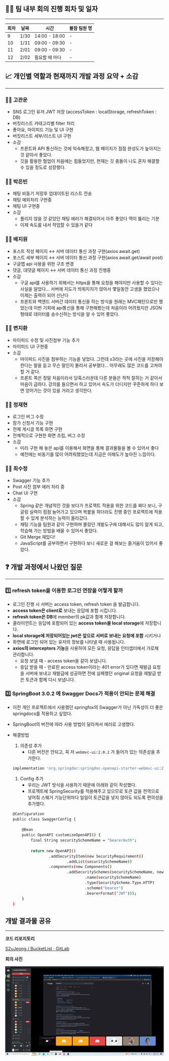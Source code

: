 

## 👩‍💻 팀 내부 회의 진행 회차 및 일자

---

| 회차 | 날짜 | 시간 | 불참 팀원 명 |
| --- | --- | --- | --- |
| 9 | 1/30 | 14:00 - 18:00 | - |
| 10 | 1/31 | 09:00 - 09:30 | - |
| 11 | 2/01 | 09:00 - 09:30 | - |
| 12 | 2/02 | 필요할 때 마다 | - |

## 📈 개인별 역할과 현재까지 개발 과정 요약 + 소감

---

### 🙍‍♂️ 고관운

- SNS 로그인 유저 JWT 저장 (accessToken : localStorage, refreshToken : DB)
- 버킷리스트 카테고리별 filter 처리
- 좋아요, 마이피드 기능 및 UI 구현
- 버킷리스트 세부/리스트 UI 구현
- 소감
    - 프론트와 API 통신하는 것에 익숙해졌고, 웹 페이지가 점점 완성도가 높아지는 것 같아서 좋았다.
    - 깃을 활용한 협업이 처음에는 힘들었지만, 현재는 깃 충돌이 나도 혼자 해결할 수 있을 정도로 성장했다.

### 🙍‍♂️ 박은빈

- 채팅 비동기 저장후 업데이트된 리스트 전송
- 채팅 예외처리 구현중
- 채팅 UI 구현중
- 소감
    - 풀리지  않을 것 같았던 채팅 에러가 해결되어서 아주 좋았다 맥이 뚫리는 기분
    - 이제 속도를 내서 작업할 수 있을거 같다

### 🙍‍♂️ 배지원

- 포스트 작성 페이지 ↔ 서버 데이터 통신 과정 구현(axios await.get)
- 포스트 세부 페이지 ↔ 서버 데이터 통신 과정 구현(axios await.get/await post)
- 구글맵 api 사용을 위한 구조 변경
- 댓글, 대댓글 페이지 ↔ 서버 데이터 통신 과정 진행중
- 소감
    - 구글 api를 사용하기 위해서는 https을 통해 요청을 해야지만 사용할 수 있다는 사실을 알았다… 서버에 지도가 띄워지지가 않아서 몇일동안 고생을 했었으나 이제는 출력이 되어 신난다
    - 프론트와 백엔드 서버간 데이터 통신을 하는 방식을 원래는 MVC패턴으로만 했었는데 이번 기회에 api통신을 통해 구현해봤는데 처음이라 어려웠지만 JSON 형태로 데이터를 송수신하는 방식을 알 수 있어 좋았다.

### 🙍‍♂️ 변지환

- 마이피드 수정 및 사진첨부 기능 추가
- 마이피드 UI 구현중
- 소감
    - 마이피드 사진을 첨부하는 기능을 넣었다. 그런데 s3라는 곳에 사진을 저장해야 한다는 말을 듣고 무슨 말인지 몰라서 공부했다… 아무래도 많은 코드를 고쳐야 할 거 같다.
    - 프론트 쪽은 정말 처음이라서 당혹스러운데 다른 분들은 척척 잘하는 거 같아서 마음이 급하다. 강의를 들으면서 하고 있어서 속도가 더디지만 꾸준하게 하다 보면 얻어가는 것이 있을 거라고 생각한다.

### 🙍‍♂️ 정재현

- 로그인 버그 수정
- 참가 신청서 기능 구현
- 전체 게시글 목록 화면 구현
- 전체적으로 구현한 화면 조립, 버그 수정
- 소감
    - 미리 구현 해 놓은 api를 이용해서 화면을 통해 결과물들을 볼 수 있어서 좋다
    - 예전에는 비동기를 많이 어려워했었는데 지금은 이해도가 높아진 느낌이다.

### 🙍‍♂️ 최수정

- Swagger 기능 추가
- Post 사진 첨부 에러 처리 중
- Chat UI 구현
- 소감
    - Spring 같은 개념적인 것을 보다가 프로젝트 적용을 위한 코드를 짜다 보니, 구글링 실력이 점점 늘어가고 있으며 복붙을 하더라도 진행 중인 프로젝트에 적용할 수 있게 분석하는 능력이 올라갔다.
    - 채팅 기능을 팀원과 같이 구현하며 몰랐던 개발도구에 대해서도 많이 알게 되고, 학습해 가는 방법을 배울 수 있어서 좋았다.
    - Git Merge 재밌다!
    - JavaScript를 공부하면서 구현하다 보니 새로운 걸 해보는 즐거움이 있어서 좋았다.

## ❓ 개발 과정에서 나왔던 질문

---

### 1️⃣ refresh token을 이용한 로그인 연장을 어떻게 할까

- 로그인 진행 시 서버는 access token, refresh token 을 발급합니다.
- **access token은 client로** 보내는 응답에 포함 시킵니다.
- **refresh token은 DB**에 member의 pk값과 함께 저장합니다.
- 클라이언트는 응답에 포함되어 있는 **access token을 local storage**에 저장합니다.
- **local storage에 저장되어있는 jwt은 앞으로 서버로 보내는 요청에 포함** 시키거나
- 화면에 로그인 되어 있는 유저의 정보를 나타낼 때 사용됩니다.
- **axios의 interceptors 기능**을 사용하여 모든 요청, 응답을 인터셉터에서 가로채 관리합니다.
    - 요청 보낼 때 - access token을 같이 보냅니다.
    - 응답 받을 때 - 만료된 access token이라는 401 error가 있다면 재발급 요청을 서버에 보내고 재발급에 성공하면 전에 실패했던 original 요청을 재발급 받은 토큰과 함께 다시 보냅니다.

### 2️⃣ SpringBoot 3.0.2 에 Swagger Docs가 적용이 안되는 문제 해결

- 이전 개인 프로젝트에서 사용했던 springfox의 Swagger가 아닌 가독성이 더 좋은 springdocs를 적용하고 싶었다.
- SpringBoot의 버전에 따라 사용 방법이 달라져서 에러로 고생했다.
- 해결방법
    1. 의존성 추가
        - 다른 버전은 안되고, 꼭 저 `webmvc-ui:2.0.2` 가 들어가 있는 의존성을 추가한다.

    ```bash
    implementation 'org.springdoc:springdoc-openapi-starter-webmvc-ui:2.0.2'
    ```

    1. Config 추가
        - 우리는 JWT 방식을 사용하기 때문에 아래와 같이 작성했다.
        - 프로젝트에 SpringSecurity를 적용해주고 있으므로 토큰 값을 전역으로 넣어줘 스웨거 기능단위마다 일일이 토큰값을 넣지 않아도 되도록 편의성을 추가했다.

    ```bash
    @Configuration
    public class SwaggerConfig {
    
        @Bean
        public OpenAPI customizeOpenAPI() {
            final String securitySchemeName = "bearerAuth";
    
            return new OpenAPI()
                    .addSecurityItem(new SecurityRequirement()
                            .addList(securitySchemeName))
                    .components(new Components()
                            .addSecuritySchemes(securitySchemeName, new SecurityScheme()
                                    .name(securitySchemeName)
                                    .type(SecurityScheme.Type.HTTP)
                                    .scheme("bearer")
                                    .bearerFormat("JWT")));
        }
    }
    ```


## 개발 결과물 공유

---

**코드 리포지토리**

[S2uJeong / BucketList · GitLab](https://gitlab.com/S2uJeong1/bucketlist)

**회의 사진**

<img src="./3차 위클리.png">

